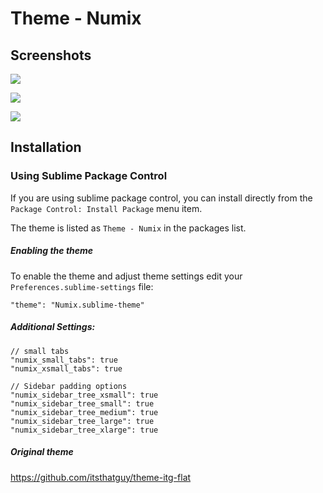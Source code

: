 # Theme - Numix

## Screenshots

![](https://i.imgur.com/t6ZwZB4.png)

![](https://i.imgur.com/LkH2hnt.png)

![](https://i.imgur.com/5qGMEys.png)

## Installation

### Using Sublime Package Control

If you are using sublime package control, you can install directly from the `Package Control: Install Package` menu item.

The theme is listed as `Theme - Numix` in the packages list.

##### Enabling the theme

To enable the theme and adjust theme settings edit your `Preferences.sublime-settings` file:

    "theme": "Numix.sublime-theme"

##### Additional Settings:

    // small tabs
    "numix_small_tabs": true
    "numix_xsmall_tabs": true

    // Sidebar padding options
    "numix_sidebar_tree_xsmall": true
    "numix_sidebar_tree_small": true
    "numix_sidebar_tree_medium": true
    "numix_sidebar_tree_large": true
    "numix_sidebar_tree_xlarge": true
    

##### Original theme

https://github.com/itsthatguy/theme-itg-flat

